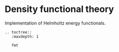 # Density functional theory

Implementation of Helmholtz energy functionals.

```{eval-rst}
.. toctree::
   :maxdepth: 1

   fmt
```



